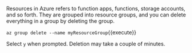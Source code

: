 Resources in Azure refers to function apps, functions, storage accounts, and so forth. They are grouped into resource groups, and you can delete everything in a group by deleting the group.

`az group delete --name myResourceGroup`{{execute}} 

Select `y` when prompted. Deletion may take a couple of minutes. 
